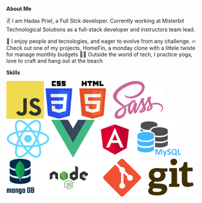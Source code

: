 **About Me**

✌️ I am Hadas Priel, a Full Stck developer.
Currently working at Misterbit Technological Solutions as a full-stack developer and instructors team lead.

👥 I enjoy people and tecnologies, and eager to evolve from any challenge.
🔥 Check out one of my projects, HomeFin, a monday clone with a littele twiste for manage monthly budgets
🧘‍♀️ Outside the world of tech, I practice yoga, love to craft and hang out at the beach


 **Skills**

<p>
<img src="./img/js.png" height="100" >
<img src="./img/css.png" height="100" > 
<img src="./img/html.png" height="100" >
<img src="./img/sass.png" height="100" >
<img src="./img/react.png" height="100" >
<img src="./img/vue.png" height="100" >
<img src="./img/angular.png" height="100" >
<img src="./img/mysql.png" height="100" >
<img src="./img/mongodb.png" height="100" >
<img src="./img/nodejs.png" height="100" >
<img src="./img/git.png" height="100" >
</p>




